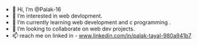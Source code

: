 - 👋 Hi, I’m @Palak-16
- 👀 I’m interested in web devlopment.
- 🌱 I’m currently learning web development and c programming .
- 💞️ I’m looking to collaborate on web dev projects.
- 📫  reach me on linked in - www.linkedin.com/in/palak-tayal-980a941b7


<!---
Palak-16/Palak-16 is a ✨ special ✨ repository because its `README.md` (this file) appears on your GitHub profile.
You can click the Preview link to take a look at your changes.
--->
